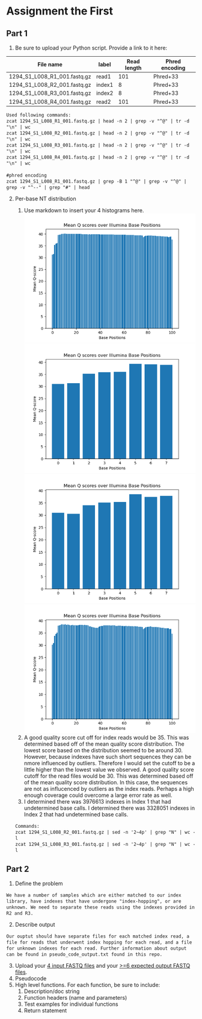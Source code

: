 # Assignment the First

## Part 1
1. Be sure to upload your Python script. Provide a link to it here:

| File name | label | Read length | Phred encoding |
|---|---|---|---|
| 1294_S1_L008_R1_001.fastq.gz | read1 | 101 | Phred+33 |
| 1294_S1_L008_R2_001.fastq.gz | index1 | 8 | Phred+33 |
| 1294_S1_L008_R3_001.fastq.gz | index2 | 8 | Phred+33 |
| 1294_S1_L008_R4_001.fastq.gz | read2 | 101 | Phred+33 |
 
```
Used following commands: 
zcat 1294_S1_L008_R1_001.fastq.gz | head -n 2 | grep -v "^@" | tr -d "\n" | wc
zcat 1294_S1_L008_R2_001.fastq.gz | head -n 2 | grep -v "^@" | tr -d "\n" | wc
zcat 1294_S1_L008_R3_001.fastq.gz | head -n 2 | grep -v "^@" | tr -d "\n" | wc
zcat 1294_S1_L008_R4_001.fastq.gz | head -n 2 | grep -v "^@" | tr -d "\n" | wc

#phred encoding 
zcat 1294_S1_L008_R1_001.fastq.gz | grep -B 1 "^@" | grep -v "^@" | grep -v "^--" | grep "#" | head 
```

2. Per-base NT distribution
    1. Use markdown to insert your 4 histograms here.
    ![Read1](histograms/read1_file.png)
    ![Index 1 Histogram](histograms/index1_file.png)
    ![Index 2 Histogram](histograms/index2_file.png)
    ![Read 2 Histogram](histograms/read2_file.png)
    2. A good quality score cut off for index reads would be 35. This was determined based off of the mean quality score distribution. The lowest score based on the distribution seemed to be around 30. However, because indexes have such short sequences they can be nmore influenced by outliers. Therefore I would set the cutoff to be a little higher than the lowest value we observed. A good quality score cutoff for the read files would be 30. This was determined based off of the mean quality score distribution. In this case, the sequences are not as influcenced by outliers as the index reads. Perhaps a high enough coverage could overcome a large error rate as well. 
    3. I determined there was 3976613 indexes in Index 1 that had undetermined base calls. I determined there was 3328051 indexes in Index 2 that had undetermined base calls.

    ```
    Commands: 
    zcat 1294_S1_L008_R2_001.fastq.gz | sed -n '2~4p' | grep "N" | wc -l
    zcat 1294_S1_L008_R3_001.fastq.gz | sed -n '2~4p' | grep "N" | wc -l
     ```

    
## Part 2
1. Define the problem
```
We have a number of samples which are either matched to our index library, have indexes that have undergone "index-hopping", or are unknown. We need to separate these reads using the indexes provided in R2 and R3. 
```
2. Describe output
```
Our ouptut should have separate files for each matched index read, a file for reads that underwent index hopping for each read, and a file for unknown indexes for each read. Further information about output can be found in pseudo_code_output.txt found in this repo. 
```
3. Upload your [4 input FASTQ files](../TEST-input_FASTQ) and your [>=6 expected output FASTQ files](../TEST-output_FASTQ).
4. Pseudocode
5. High level functions. For each function, be sure to include:
    1. Description/doc string
    2. Function headers (name and parameters)
    3. Test examples for individual functions
    4. Return statement
